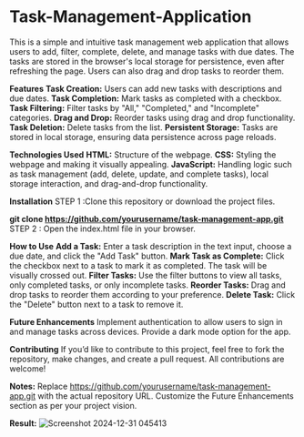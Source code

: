 # Task-Management-Application

This is a simple and intuitive task management web application that allows users to add, filter, complete, delete, and manage tasks with due dates. The tasks are stored in the browser's local storage for persistence, even after refreshing the page. Users can also drag and drop tasks to reorder them.

**Features**
**Task Creation:** Users can add new tasks with descriptions and due dates.
**Task Completion:** Mark tasks as completed with a checkbox.
**Task Filtering:** Filter tasks by "All," "Completed," and "Incomplete" categories.
**Drag and Drop:** Reorder tasks using drag and drop functionality.
**Task Deletion:** Delete tasks from the list.
**Persistent Storage:** Tasks are stored in local storage, ensuring data persistence across page reloads.

**Technologies Used**
**HTML:** Structure of the webpage.
**CSS:** Styling the webpage and making it visually appealing.
**JavaScript:** Handling logic such as task management (add, delete, update, and complete tasks), local storage interaction, and drag-and-drop functionality.

**Installation**
STEP 1 :Clone this repository or download the project files.

**git clone https://github.com/yourusername/task-management-app.git**
STEP 2 : Open the index.html file in your browser.

**How to Use**
**Add a Task:** Enter a task description in the text input, choose a due date, and click the "Add Task" button.
**Mark Task as Complete:** Click the checkbox next to a task to mark it as completed. The task will be visually crossed out.
**Filter Tasks:** Use the filter buttons to view all tasks, only completed tasks, or only incomplete tasks.
**Reorder Tasks:** Drag and drop tasks to reorder them according to your preference.
**Delete Task:** Click the "Delete" button next to a task to remove it.

**Future Enhancements**
Implement authentication to allow users to sign in and manage tasks across devices.
Provide a dark mode option for the app.

**Contributing**
If you’d like to contribute to this project, feel free to fork the repository, make changes, and create a pull request. All contributions are welcome!

**Notes:**
Replace https://github.com/yourusername/task-management-app.git with the actual repository URL.
Customize the Future Enhancements section as per your project vision.

**Result:** 
![Screenshot 2024-12-31 045413](https://github.com/user-attachments/assets/c6dcccea-dc68-4ee3-86f9-06a54fe05b68)

